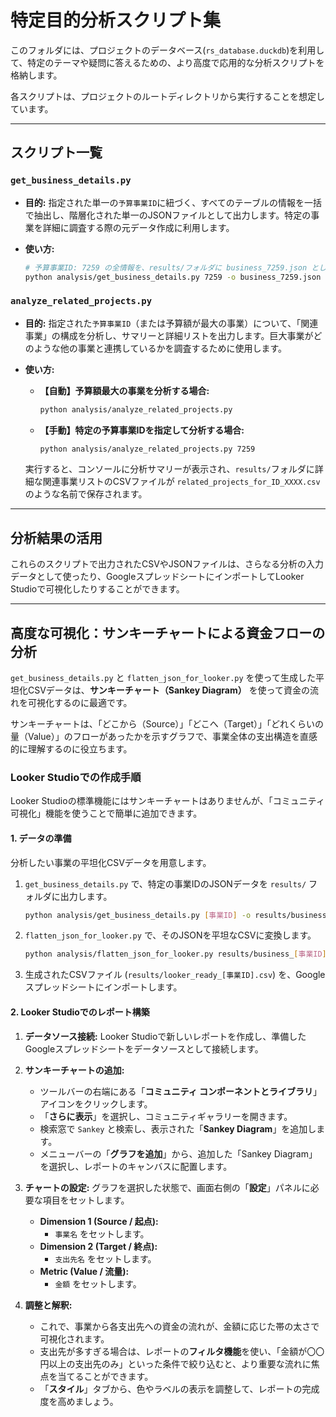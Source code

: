 # 特定目的分析スクリプト集

このフォルダには、プロジェクトのデータベース(`rs_database.duckdb`)を利用して、特定のテーマや疑問に答えるための、より高度で応用的な分析スクリプトを格納します。

各スクリプトは、プロジェクトのルートディレクトリから実行することを想定しています。

---

## スクリプト一覧

### `get_business_details.py`

- **目的:**
  指定された単一の`予算事業ID`に紐づく、すべてのテーブルの情報を一括で抽出し、階層化された単一のJSONファイルとして出力します。特定の事業を詳細に調査する際の元データ作成に利用します。

- **使い方:**
  ```bash
  # 予算事業ID: 7259 の全情報を、results/フォルダに business_7259.json として保存
  python analysis/get_business_details.py 7259 -o business_7259.json
  ```

### `analyze_related_projects.py`

- **目的:**
  指定された`予算事業ID`（または予算額が最大の事業）について、「関連事業」の構成を分析し、サマリーと詳細リストを出力します。巨大事業がどのような他の事業と連携しているかを調査するために使用します。

- **使い方:**
  - **【自動】予算額最大の事業を分析する場合:**
    ```bash
    python analysis/analyze_related_projects.py
    ```
  - **【手動】特定の予算事業IDを指定して分析する場合:**
    ```bash
    python analysis/analyze_related_projects.py 7259
    ```
  
  実行すると、コンソールに分析サマリーが表示され、`results/`フォルダに詳細な関連事業リストのCSVファイルが `related_projects_for_ID_XXXX.csv` のような名前で保存されます。

---

## 分析結果の活用

これらのスクリプトで出力されたCSVやJSONファイルは、さらなる分析の入力データとして使ったり、GoogleスプレッドシートにインポートしてLooker Studioで可視化したりすることができます。

---

## 高度な可視化：サンキーチャートによる資金フローの分析

`get_business_details.py` と `flatten_json_for_looker.py` を使って生成した平坦化CSVデータは、**サンキーチャート（Sankey Diagram）** を使って資金の流れを可視化するのに最適です。

サンキーチャートは、「どこから（Source）」「どこへ（Target）」「どれくらいの量（Value）」のフローがあったかを示すグラフで、事業全体の支出構造を直感的に理解するのに役立ちます。

### Looker Studioでの作成手順

Looker Studioの標準機能にはサンキーチャートはありませんが、「コミュニティ可視化」機能を使うことで簡単に追加できます。

#### 1. データの準備

分析したい事業の平坦化CSVデータを用意します。

1.  `get_business_details.py` で、特定の事業IDのJSONデータを `results/` フォルダに出力します。
    ```bash
    python analysis/get_business_details.py [事業ID] -o results/business_[事業ID]_details.json
    ```
2.  `flatten_json_for_looker.py` で、そのJSONを平坦なCSVに変換します。
    ```bash
    python analysis/flatten_json_for_looker.py results/business_[事業ID]_details.json looker_ready_[事業ID].csv
    ```
3.  生成されたCSVファイル (`results/looker_ready_[事業ID].csv`) を、Googleスプレッドシートにインポートします。

#### 2. Looker Studioでのレポート構築

1.  **データソース接続:**
    Looker Studioで新しいレポートを作成し、準備したGoogleスプレッドシートをデータソースとして接続します。

2.  **サンキーチャートの追加:**
    - ツールバーの右端にある「**コミュニティ コンポーネントとライブラリ**」アイコンをクリックします。
    - 「**さらに表示**」を選択し、コミュニティギャラリーを開きます。
    - 検索窓で `Sankey` と検索し、表示された「**Sankey Diagram**」を追加します。
    - メニューバーの「**グラフを追加**」から、追加した「Sankey Diagram」を選択し、レポートのキャンバスに配置します。

3.  **チャートの設定:**
    グラフを選択した状態で、画面右側の「**設定**」パネルに必要な項目をセットします。
    - **Dimension 1 (Source / 起点):**
      - `事業名` をセットします。
    - **Dimension 2 (Target / 終点):**
      - `支出先名` をセットします。
    - **Metric (Value / 流量):**
      - `金額` をセットします。

4.  **調整と解釈:**
    - これで、事業から各支出先への資金の流れが、金額に応じた帯の太さで可視化されます。
    - 支出先が多すぎる場合は、レポートの**フィルタ機能**を使い、「金額が〇〇円以上の支出先のみ」といった条件で絞り込むと、より重要な流れに焦点を当てることができます。
    - 「**スタイル**」タブから、色やラベルの表示を調整して、レポートの完成度を高めましょう。
